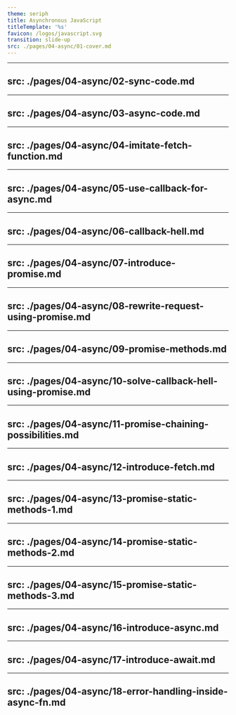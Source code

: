 ```yaml
---
theme: seriph
title: Asynchronous JavaScript
titleTemplate: '%s'
favicon: /logos/javascript.svg
transition: slide-up
src: ./pages/04-async/01-cover.md
---
```


---
src: ./pages/04-async/02-sync-code.md
---

---
src: ./pages/04-async/03-async-code.md
---

---
src: ./pages/04-async/04-imitate-fetch-function.md
---

---
src: ./pages/04-async/05-use-callback-for-async.md
---

---
src: ./pages/04-async/06-callback-hell.md
---

---
src: ./pages/04-async/07-introduce-promise.md
---

---
src: ./pages/04-async/08-rewrite-request-using-promise.md
---

---
src: ./pages/04-async/09-promise-methods.md
---

---
src: ./pages/04-async/10-solve-callback-hell-using-promise.md
---

---
src: ./pages/04-async/11-promise-chaining-possibilities.md
---

---
src: ./pages/04-async/12-introduce-fetch.md
---

---
src: ./pages/04-async/13-promise-static-methods-1.md
---

---
src: ./pages/04-async/14-promise-static-methods-2.md
---

---
src: ./pages/04-async/15-promise-static-methods-3.md
---

---
src: ./pages/04-async/16-introduce-async.md
---

---
src: ./pages/04-async/17-introduce-await.md
---

---
src: ./pages/04-async/18-error-handling-inside-async-fn.md
---

